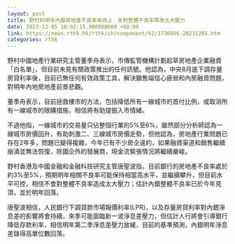 ```yaml
---
layout: post
title: 野村料明年內銀房地產不良率再向上　未對整體不良率帶來太大壓力
date: 2023-12-05 18:02:15.000000000 +08:00
link: https://news.rthk.hk/rthk/ch/component/k2/1730856-20231205.htm
categories: rthk
---
```


野村中國地產行業研究主管董季舟表示，市傳監管機構計劃起草房地產企業融資「白名單」，但目前未見有關政策推出的任何訊號。他認為，中央8月底下調存量房貸利率後，目前已無任何有效政策工具，解決銷售端信心疲弱和內房融資問題，對明年內地房地產前景悲觀。

董季舟表示，目前拯救樓市的方法，包括降低所有一線城市的首付比例，或取消所有一線城市的限購措施，相信將有助提振入市情緒。

不過他指，一線城市的交易量只佔整個行業的5%至6%，雖然部分分析師認為一線城市房價回升，有助刺激二、三線城市房價走勢，但他認為，房地產行業問題已存在2年多，問題已變得複雜，今年已有不少房企違約，如果融資渠道和銷售繼續崩潰並無法恢復，除國企外的發展商，現金流緊張情況將繼續嚴峻。

野村香港及中國金融和金融科技研究主管唐聖波指，目前銀行的房地產不良率處於約3%至5%，預期明年相關不良率可能保持相當高水平，並繼續攀升，但目前水平可控，相信不會對整體不良率造成太大壓力；估計內銀整體不良率已於今年見頂，並於明年回落。

唐聖波相信，人民銀行下調貸款市場報價利率(LPR)，以及存量房貸利率對內銀淨息差的影響將會持續，來季可能面臨新一波淨息差壓力，但估計人行將會引導銀行降低存款利率，相信明年第二季淨息差壓力放緩，目前的基準預測，內銀明年淨息差錄得高單位數回落。
